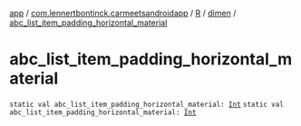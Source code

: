 [app](../../../index.md) / [com.lennertbontinck.carmeetsandroidapp](../../index.md) / [R](../index.md) / [dimen](index.md) / [abc_list_item_padding_horizontal_material](./abc_list_item_padding_horizontal_material.md)

# abc_list_item_padding_horizontal_material

`static val abc_list_item_padding_horizontal_material: `[`Int`](https://kotlinlang.org/api/latest/jvm/stdlib/kotlin/-int/index.html)
`static val abc_list_item_padding_horizontal_material: `[`Int`](https://kotlinlang.org/api/latest/jvm/stdlib/kotlin/-int/index.html)